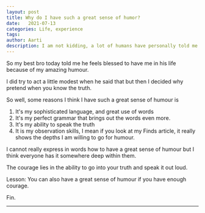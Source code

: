 ```yaml
---
layout: post
title: Why do I have such a great sense of humor?
date:   2021-07-13
categories: Life, experience
tags: 
author: Aarti
description: I am not kidding, a lot of humans have personally told me this. 
---
```


<!--more-->

So my best bro today told me he feels blessed to have me in 
his life because of my amazing humour. 

I did try to act a little modest when he said that but then 
I decided why pretend when you know the truth. 

So well, some reasons I think I have such a great sense of humour is 
1. It's my sophisticated language, and great use of words 
2. It's my perfect grammar that brings out the words even more. 
3. It's my ability to speak the truth 
4. It is my observation skills, I mean if you look at my Finds article, it 
really shows the depths I am willing to go for humour. 

I cannot really express in words how to have a great sense of humour but 
I think everyone has it somewhere deep within them. 

The courage lies in the ability to go into your truth and speak it out loud. 

Lesson: You can also have a great sense of humour if you have enough courage. 







Fin. 

---









